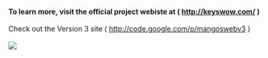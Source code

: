 **To learn more, visit the official project webiste at ( http://keyswow.com/ )**<br />
<br />
Check out the Version 3 site ( http://code.google.com/p/mangoswebv3 )<br />
<br />
[![](https://www.paypal.com/en_US/i/btn/btn_donateCC_LG.gif)](https://www.paypal.com/cgi-bin/webscr?cmd=_s-xclick&hosted_button_id=UREGPCZHUSY6U)


